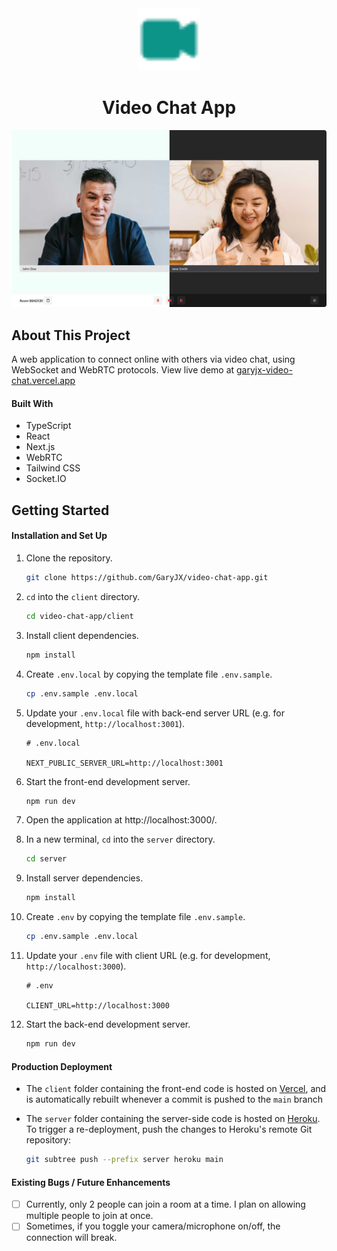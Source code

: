 <!-- PROJECT LOGO -->
<div align="center">
  <img src="client/public/logo.svg" width="100">
  <h1 align="center">Video Chat App</h3>
  <img src="client/public/demo.jpg" style="border-radius: 4px;">
</div>

<!-- ABOUT THE PROJECT -->

## About This Project

A web application to connect online with others via video chat, using WebSocket and WebRTC protocols. View live demo at <a href="https://garyjx-video-chat.vercel.app/" target="_blank">garyjx-video-chat.vercel.app</a>

#### Built With

- TypeScript
- React
- Next.js
- WebRTC
- Tailwind CSS
- Socket.IO

<!-- GETTING STARTED -->

## Getting Started

#### Installation and Set Up

1. Clone the repository.
   ```sh
   git clone https://github.com/GaryJX/video-chat-app.git
   ```
2. `cd` into the `client` directory.
   ```sh
   cd video-chat-app/client
   ```
3. Install client dependencies.
   ```sh
   npm install
   ```
4. Create `.env.local` by copying the template file `.env.sample`.
   ```sh
   cp .env.sample .env.local
   ```
5. Update your `.env.local` file with back-end server URL (e.g. for development, `http://localhost:3001`).

   ```
   # .env.local

   NEXT_PUBLIC_SERVER_URL=http://localhost:3001
   ```

6. Start the front-end development server.
   ```sh
   npm run dev
   ```
7. Open the application at http://localhost:3000/.
   <br>
8. In a new terminal, `cd` into the `server` directory.
   ```sh
   cd server
   ```
9. Install server dependencies.
   ```sh
   npm install
   ```
10. Create `.env` by copying the template file `.env.sample`.

    ```sh
    cp .env.sample .env.local
    ```

11. Update your `.env` file with client URL (e.g. for development, `http://localhost:3000`).

    ```
    # .env

    CLIENT_URL=http://localhost:3000
    ```

12. Start the back-end development server.

    ```sh
    npm run dev
    ```

#### Production Deployment

- The `client` folder containing the front-end code is hosted on [Vercel](vercel.com), and is automatically rebuilt whenever a commit is pushed to the `main` branch
- The `server` folder containing the server-side code is hosted on [Heroku](https://heroku.com/). To trigger a re-deployment, push the changes to Heroku's remote Git repository:

  ```sh
  git subtree push --prefix server heroku main
  ```

#### Existing Bugs / Future Enhancements

- [ ] Currently, only 2 people can join a room at a time. I plan on allowing multiple people to join at once.
- [ ] Sometimes, if you toggle your camera/microphone on/off, the connection will break.
